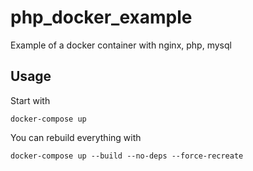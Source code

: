 # php_docker_example

Example of a docker container with nginx, php, mysql

## Usage

Start with
```
docker-compose up
```

You can rebuild everything with
```
docker-compose up --build --no-deps --force-recreate
```